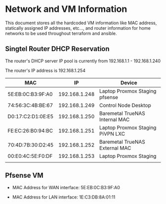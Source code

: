 # Network and VM Information

This document stores all the hardcoded VM information like MAC address, statically assigned IP addresses, etc..., and router information for home networks to be used throughout terraform and ansible.

## Singtel Router DHCP Reservation

The router's DHCP server IP pool is currently from 192.168.1.1 - 192.168.1.240

The router's IP address is 192.168.1.254

|MAC|IP|Device|
|---|---|---|
|5E:EB:0C:B3:9F:A0|192.168.1.248|Laptop Proxmox Staging pfsense
|74:56:3C:4B:BE:67|192.168.1.249|Control Node Desktop|
|D0:17:C2:D1:0E:E5|192.168.1.250|Baremetal TrueNAS Internal MAC|
|FE:EC:26:B0:94:BC|192.168.1.251|Laptop Proxmox Staging PiVPN LXC|
|70:4D:7B:30:D2:45|192.168.1.252|Baremetal TrueNAS External MAC|
|00:E0:4C:5E:F0:DF|192.168.1.253|Laptop Proxmox Staging|
|   |   |   |


## Pfsense VM

- MAC Address for WAN interface: 5E:EB:0C:B3:9F:A0

- MAC Address for LAN interface: 1E:C3:DB:8A:01:11